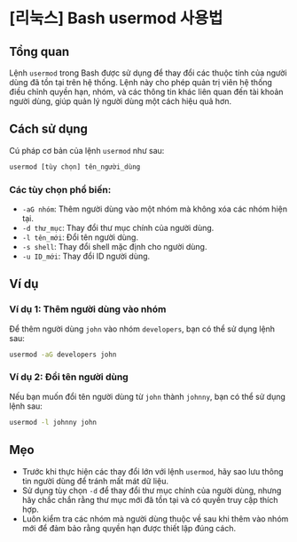 # [리눅스] Bash usermod 사용법

## Tổng quan
Lệnh `usermod` trong Bash được sử dụng để thay đổi các thuộc tính của người dùng đã tồn tại trên hệ thống. Lệnh này cho phép quản trị viên hệ thống điều chỉnh quyền hạn, nhóm, và các thông tin khác liên quan đến tài khoản người dùng, giúp quản lý người dùng một cách hiệu quả hơn.

## Cách sử dụng
Cú pháp cơ bản của lệnh `usermod` như sau:

```bash
usermod [tùy chọn] tên_người_dùng
```

### Các tùy chọn phổ biến:
- `-aG nhóm`: Thêm người dùng vào một nhóm mà không xóa các nhóm hiện tại.
- `-d thư_mục`: Thay đổi thư mục chính của người dùng.
- `-l tên_mới`: Đổi tên người dùng.
- `-s shell`: Thay đổi shell mặc định cho người dùng.
- `-u ID_mới`: Thay đổi ID người dùng.

## Ví dụ
### Ví dụ 1: Thêm người dùng vào nhóm
Để thêm người dùng `john` vào nhóm `developers`, bạn có thể sử dụng lệnh sau:

```bash
usermod -aG developers john
```

### Ví dụ 2: Đổi tên người dùng
Nếu bạn muốn đổi tên người dùng từ `john` thành `johnny`, bạn có thể sử dụng lệnh sau:

```bash
usermod -l johnny john
```

## Mẹo
- Trước khi thực hiện các thay đổi lớn với lệnh `usermod`, hãy sao lưu thông tin người dùng để tránh mất mát dữ liệu.
- Sử dụng tùy chọn `-d` để thay đổi thư mục chính của người dùng, nhưng hãy chắc chắn rằng thư mục mới đã tồn tại và có quyền truy cập thích hợp.
- Luôn kiểm tra các nhóm mà người dùng thuộc về sau khi thêm vào nhóm mới để đảm bảo rằng quyền hạn được thiết lập đúng cách.